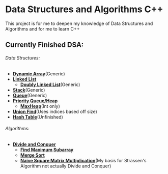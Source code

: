 # Data Structures and Algorithms C++
 
This project is for me to deepen my knowledge of Data Structures and Algorithms and for me to learn C++

## Currently Finished DSA:
###### Data Structures:
 - [**Dynamic Array**](Data%20Structures/DynamicArray/DynamicArray.cpp)(Generic)  
 - [**Linked List**](Data%20Structures/LinkedList)  
   - [**Doubly Linked List**](Data%20Structures/LinkedList/DoublyLinkedList.cpp)(Generic)  
 - [**Stack**](Data%20Structures/Stack/Stack.cpp)(Generic)  
 - [**Queue**](Data%20Structures/Queue/Queue.cpp)(Generic)  
 - [**Priority Queue/Heap**](Data%20Structures/PriorityQueue&Heaps)  
   - [**MaxHeap**](Data%20Structures/PriorityQueue&Heaps/MaxHeap.cpp)(Int only)  
 - [**Union Find**](Data%20Structures/UnionFind/UnionFind.cpp)(Uses indices based off size)  
 - [**Hash Table**](Data%20Structures/HashTables)(Unfinished)
 ###### Algorithms:
 - [**Divide and Conquer**](Algorithms/DivideAndConquer)   
   - [**Find Maximum Subarray**](Algorithms/DivideAndConquer/FindMaximumSubarray.cpp)   
   - [**Merge Sort**](Algorithms/DivideAndConquer/MergeSort.cpp)   
   - [**Naive Square Matrix Multiplication**](Algorithms/DivideAndConquer/NaiveSquareMatrixMult.cpp)(My basis for Strassen's Algorithm not actually Divide and Conquer)   
